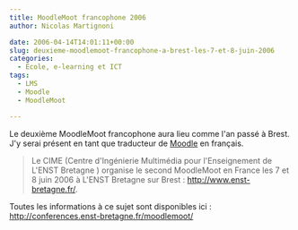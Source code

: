 ```yaml
---
title: MoodleMoot francophone 2006
author: Nicolas Martignoni

date: 2006-04-14T14:01:11+00:00
slug: deuxieme-moodlemoot-francophone-a-brest-les-7-et-8-juin-2006
categories:
  - École, e-learning et ICT
tags:
  - LMS
  - Moodle
  - MoodleMoot

---
```

Le deuxième MoodleMoot francophone aura lieu comme l'an passé à Brest. J'y serai présent en tant que traducteur de <a title="Moodle" href="http://moodle.org/">Moodle</a> en français.

> Le CIME (Centre d'Ingénierie Multimédia pour l'Enseignement de L'ENST Bretagne ) organise le second MoodleMoot en France les 7 et 8 juin 2006 à L'ENST Bretagne sur Brest : <a title="ENST Bretagne" href="http://www.enst-bretagne.fr/">http://www.enst-bretagne.fr/</a>.

Toutes les informations à ce sujet sont disponibles ici : <a title="MoodleMoot" href="http://conferences.enst-bretagne.fr/moodlemoot/">http://conferences.enst-bretagne.fr/moodlemoot/</a>

<!--more-->
